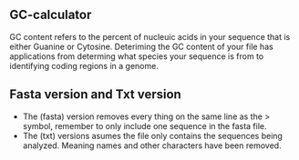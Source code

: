 ## GC-calculator
GC content refers to the percent of nucleuic acids in your sequence that is either Guanine or Cytosine. Deteriming the GC content of your file has applications from determing what species your sequence is from to identifying coding regions in a genome. 

## Fasta version and Txt version
- The (fasta) version removes every thing on the same line as the > symbol, remember to only include one sequence in the fasta file.
- The (txt) versions asumes the file only contains the sequences being analyzed. Meaning names and other characters have been removed. 


